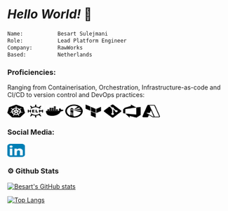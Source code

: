 # ***Hello World!*** 👋 

    Name:           Besart Sulejmani
    Role:           Lead Platform Engineer
    Company:        RawWorks
    Based:          Netherlands

### **Proficiencies:**

Ranging from Containerisation, Orchestration, Infrastructure-as-code and CI/CD to version control and DevOps practices:

<p align="left">
<a href="https://kubernetes.io/" target="blank"><img align="center" src="/interests/kubernetes.svg" alt="Kubernetes" height="30" width="40" /></a>
<a href="https://helm.sh/" target="blank"><img align="center" src="/Interests/helm.svg" alt="Helm Charts" height="30" width="40" /></a>
<a href="https://docker.com" target="blank"><img align="center" src="/Interests/docker.svg" alt="Docker" height="30" width="40" /></a>
<a href="https://goharbor.io/" target="blank"><img align="center" src="/Interests/harbor.svg" alt="Harbor" height="30" width="40" /></a>
<a href="https://www.terraform.io/" target="blank"><img align="center" src="/Interests/terraform.svg" alt="Terraform" height="30" width="40" /></a>
<a href="https://git-scm.com/" target="blank"><img align="center" src="/Interests/git.svg" alt="Git" height="30" width="40" /></a>
<a href="https://azure.microsoft.com/en-us/services/devops/" target="blank"><img align="center" src="/Interests/azuredevops.svg" alt="AzureDevOps" height="30" width="40" /></a>
<a href="https://azure.microsoft.com" target="blank"><img align="center" src="/Interests/microsoftazure.svg" alt="Azure" height="30" width="40" /></a>
</p>

### **Social Media:**

<p align="left"> <a href="https://www.linkedin.com/in/besart-sulejmani-0b92aa25/" target="blank"><img align="center" src="/Socials/linkedin.png" alt="Linkedin" height="30" width="40" /></a> </p>

### ⚙ Github Stats

[![Besart's GitHub stats](https://github-readme-stats.vercel.app/api?username=BesartSulejmani&show_icons=true&count_private=true&theme=react)](https://github.com/anuraghazra/github-readme-stats)


[![Top Langs](https://github-readme-stats.vercel.app/api/top-langs/?username=BesartSulejmani&theme=react)](https://github.com/anuraghazra/github-readme-stats)